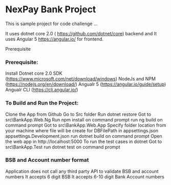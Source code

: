 # NexPay Bank Project

This is sample project for code challenge ... 

It uses dotnet core 2.0 ( https://github.com/dotnet/core)  backend and 
It uses Angular 5 https://angular.io/ for frontend. 

Prerequisite
###  Prerequisite:
Install Dotnet core 2.0 SDK  (https://www.microsoft.com/net/download/windows)
NodeJs and  NPM  (https://nodejs.org/en/download/)
Angualr 5  (https://angular.io/guide/setup)
Angualr CLI (https://cli.angular.io/) 


###  To Build and Run the Project:
Clone the App from Github
Go to Src folder 
Run dotnet restore
Got to src\BankApp.Web.Ng 
Run npm install on command prompt 
run ng build  on command prompt
Got to src\BankApp.Web.App
Specify folder location from your machine where file will be create  for DBFilePath in appsettings.json appsettings.Development.json 
run dotnet build on command prompt
Open the web app in http://localhost:5000
To run the test cases in dotnet 
Got to src\BankApp.Test
run dotnet test on command prompt

###  BSB and Account number format 
Application does not call any third party API to validate BSB and account numbers 
It accepts 6 digit BSB
It accepts 6-10 digit Bank Account numbers